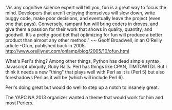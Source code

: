 "As any cognitive science expert will tell you, fun is a great way to focus the mind. Developers that aren’t enjoying themselves will slow down, write buggy code, make poor decisions, and eventually leave the project (even one that pays). Conversely, rampant fun will bring coders in droves, and give them a passion for their work that shows in quality, quantity, and goodwill. It’s a pretty good bet that optimizing for fun will produce a better product than almost any other method."
~~ Geoff Broadwell, in an O'Reilly article -Ofun, published back in 2005.
http://www.oreillynet.com/onlamp/blog/2005/10/ofun.html

What's Perl's thing? Among other things, Python has dead simple syntax, Javascript ubiquity, Ruby Rails. Perl has things like CPAN, TIMTOWTDI. But I think it needs a new "thing" that plays well with Perl as it is (Perl 5) but also foreshadows Perl as it will be (which will include Perl 6).

Perl's doing great but would do well to step up a notch to insanely great.

The YAPC NA 2013 organizer wanted a theme that would work for him and most Perlers.